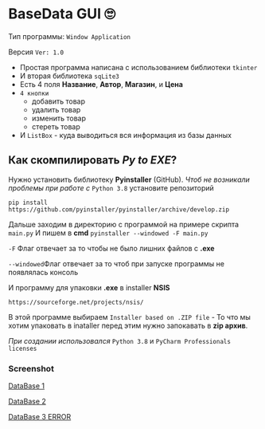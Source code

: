 # BaseData GUI 🙄

Тип программы: `Window Application`

Версия `Ver: 1.0`

- Простая программа написана с использованием библиотеки `tkinter`
- И вторая библиотека `sqLite3`
- Есть 4 поля **Название**, **Автор**, **Магазин**, и **Цена**
- `4 кнопки` 
    + добавить товар
    + удалить товар
    + изменить товар
    + стереть товар
 - И `ListBox` - куда выводиться вся информация из базы данных


## Как скомпилировать *Py to EXE*? 
    
Нужно установить библиотеку  **Pyinstaller**  (GitHub).
*Чтоб не возникали проблемы при работе с* `Python 3.8` установите репозиторий

	pip install https://github.com/pyinstaller/pyinstaller/archive/develop.zip
Дальше заходим в директорию с программой на примере скрипта `main.py`
   И пишем в **cmd** `pyinstaller --windowed -F main.py`
   
`-F` Флаг отвечает за то чтобы не было лишних файлов с **.exe** 

`--windowed`Флаг отвечает за то чтоб при запуске программы не появлялась консоль
    
И программу для упаковки **.exe** в installer   **NSIS**

	https://sourceforge.net/projects/nsis/ 

В этой программе выбираем `Installer based on .ZIP file` - То что мы хотим упаковать в inataller перед этим нужно запокавать в **zip архив**.

*При создании использовался* `Python 3.8` и `PyCharm Professionals licenses`

### Screenshot

[DataBase 1](https://i.imgur.com/p0GcQNG.png "DataBase 1")

[DataBase 2](https://i.imgur.com/sdJbvXX.png "DataBase 2")

[DataBase 3 ERROR](https://i.imgur.com/E1dW31j.png "DataBase 3 ERROR")


